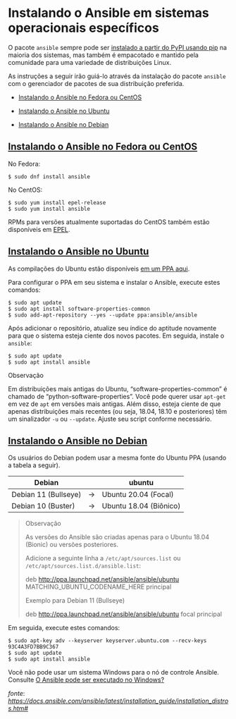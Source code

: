 Instalando o Ansible em sistemas operacionais específicos
==========================================================================================================================================

O pacote `ansible` sempre pode ser [instalado a partir do PyPI usando pip](https://docs.ansible.com/ansible/latest/installation_guide/intro_installation.html#intro-installation-guide) na maioria dos sistemas, mas também é empacotado e mantido pela comunidade para uma variedade de distribuições Linux.

As instruções a seguir irão guiá-lo através da instalação do pacote `ansible` com o gerenciador de pacotes de sua distribuição preferida.

* [Instalando o Ansible no Fedora ou CentOS](https://docs.ansible.com/ansible/latest/installation_guide/installation_distros.htm#installing-ansible-on-fedora-or-centos)
    
* [Instalando o Ansible no Ubuntu](https://docs.ansible.com/ansible/latest/installation_guide/installation_distros.htm#installing-ansible-on-ubuntu)
    
* [Instalando o Ansible no Debian](https://docs.ansible.com/ansible/latest/installation_guide/installation_distros.htm#installing-ansible-on-debian)
  

[Instalando o Ansible no Fedora ou CentOS](https://docs.ansible.com/ansible/latest/installation_guide/installation_distros.htm#installing-ansible-on-fedora-or-centos)
-----------------------------------------------------------------------------------------------------------------------

No Fedora:

```console 
$ sudo dnf install ansible
``` 
No CentOS:

```console 
$ sudo yum install epel-release
$ sudo yum install ansible
```

RPMs para versões atualmente suportadas do CentOS também estão disponíveis em [EPEL](https://fedoraproject.org/wiki/EPEL).

[Instalando o Ansible no Ubuntu](https://docs.ansible.com/ansible/latest/installation_guide/installation_distros.htm#installing-ansible-on-ubuntu)
----------------------------------------------------------------------------------------------------

As compilações do Ubuntu estão disponíveis [em um PPA aqui](https://launchpad.net/~ansible/+archive/ubuntu/ansible).

Para configurar o PPA em seu sistema e instalar o Ansible, execute estes comandos:

```console 
$ sudo apt update
$ sudo apt install software-properties-common
$ sudo add-apt-repository --yes --update ppa:ansible/ansible
```

Após adicionar o repositório, atualize seu índice do aptitude novamente para que o sistema esteja ciente dos novos pacotes. Em seguida, instale o `ansible`:

```console 
$ sudo apt update
$ sudo apt install ansible
```

Observação

Em distribuições mais antigas do Ubuntu, “software-properties-common” é chamado de “python-software-properties”. Você pode querer usar `apt-get` em vez de `apt` em versões mais antigas. Além disso, esteja ciente de que apenas distribuições mais recentes (ou seja, 18.04, 18.10 e posteriores) têm um sinalizador `-u` ou `--update`. Ajuste seu script conforme necessário.

[Instalando o Ansible no Debian](https://docs.ansible.com/ansible/latest/installation_guide/installation_distros.htm#id3)
----------------------------------------------------------------------------------------------------

Os usuários do Debian podem usar a mesma fonte do Ubuntu PPA (usando a tabela a seguir).

| Debian               |     | ubuntu                   |
| -------------------- | --- | ------------------------ |
| Debian 11 (Bullseye) | \-> | Ubuntu 20.04 (Focal)     |
| Debian 10 (Buster)   | \-> | Ubuntu 18.04 (Biônico)   |

>Observação
>
>As versões do Ansible são criadas apenas para o Ubuntu 18.04 (Bionic) ou versões posteriores.
>
>Adicione a seguinte linha a `/etc/apt/sources.list` ou `/etc/apt/sources.list.d/ansible.list`:
>
>deb http://ppa.launchpad.net/ansible/ansible/ubuntu MATCHING\_UBUNTU\_CODENAME\_HERE principal
>
>Exemplo para Debian 11 (Bullseye)
>
>deb http://ppa.launchpad.net/ansible/ansible/ubuntu focal principal
>

Em seguida, execute estes comandos:

```console 
$ sudo apt-key adv --keyserver keyserver.ubuntu.com --recv-keys 93C4A3FD7BB9C367
$ sudo apt update
$ sudo apt install ansible
```

Você não pode usar um sistema Windows para o nó de controle Ansible. Consulte [O Ansible pode ser executado no Windows?](https://docs.ansible.com/ansible/latest/os_guide/windows_faq.html#windows-faq-ansible)

_fonte_: _https://docs.ansible.com/ansible/latest/installation_guide/installation_distros.htm#_
